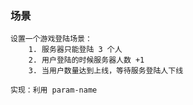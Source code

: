 ### 场景
```text
设置一个游戏登陆场景：
    1. 服务器只能登陆 3 个人
    2. 用户登陆的时候服务器人数 +1
    3. 当用户数量达到上线，等待服务登陆人下线

实现：利用 param-name
```